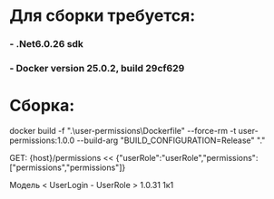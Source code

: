 # Для сборки требуется:
### - .Net6.0.26 sdk
### - Docker version 25.0.2, build 29cf629

# Сборка:
docker build -f ".\user-permissions\Dockerfile" --force-rm -t user-permissions:1.0.0 --build-arg "BUILD_CONFIGURATION=Release" "."

GET: {host}/permissions << 
{"userRole":"userRole","permissions":["permissions","permissions"]}

Модель < UserLogin - UserRole > 1.0.31 1к1